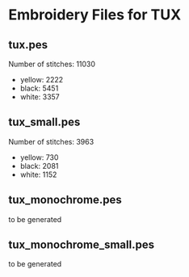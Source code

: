 Embroidery Files for TUX
========================

tux.pes
-------
Number of stitches: 11030

 * yellow: 2222
 * black: 5451
 * white: 3357


tux_small.pes
-------------
Number of stitches: 3963

 * yellow: 730
 * black: 2081
 * white: 1152


tux_monochrome.pes
------------------
to be generated


tux_monochrome_small.pes
------------------------
to be generated

